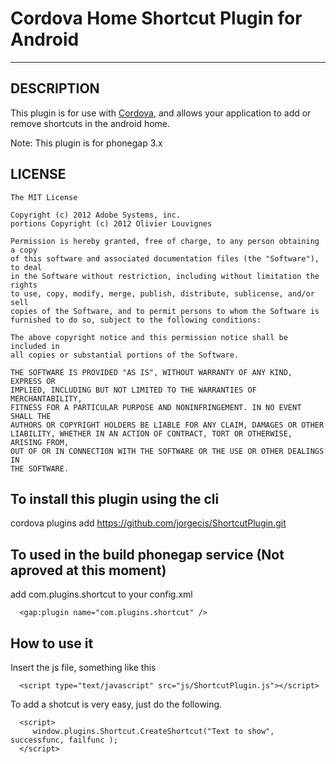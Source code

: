 # Cordova Home Shortcut Plugin for Android 

---

## DESCRIPTION

This plugin is for use with [Cordova](http://incubator.apache.org/cordova/), and allows your application to add or remove shortcuts in the android home. 

Note: This plugin is for phonegap 3.x


## LICENSE

	The MIT License

	Copyright (c) 2012 Adobe Systems, inc.
	portions Copyright (c) 2012 Olivier Louvignes

	Permission is hereby granted, free of charge, to any person obtaining a copy
	of this software and associated documentation files (the "Software"), to deal
	in the Software without restriction, including without limitation the rights
	to use, copy, modify, merge, publish, distribute, sublicense, and/or sell
	copies of the Software, and to permit persons to whom the Software is
	furnished to do so, subject to the following conditions:

	The above copyright notice and this permission notice shall be included in
	all copies or substantial portions of the Software.

	THE SOFTWARE IS PROVIDED "AS IS", WITHOUT WARRANTY OF ANY KIND, EXPRESS OR
	IMPLIED, INCLUDING BUT NOT LIMITED TO THE WARRANTIES OF MERCHANTABILITY,
	FITNESS FOR A PARTICULAR PURPOSE AND NONINFRINGEMENT. IN NO EVENT SHALL THE
	AUTHORS OR COPYRIGHT HOLDERS BE LIABLE FOR ANY CLAIM, DAMAGES OR OTHER
	LIABILITY, WHETHER IN AN ACTION OF CONTRACT, TORT OR OTHERWISE, ARISING FROM,
	OUT OF OR IN CONNECTION WITH THE SOFTWARE OR THE USE OR OTHER DEALINGS IN
	THE SOFTWARE.


## To install this plugin using the cli

  cordova plugins add https://github.com/jorgecis/ShortcutPlugin.git

## To used in the build phonegap service (Not aproved at this moment)

  add com.plugins.shortcut to your config.xml

```
  <gap:plugin name="com.plugins.shortcut" />
```

## How to use it

  Insert the js file, something like this 
```
  <script type="text/javascript" src="js/ShortcutPlugin.js"></script>
```
  To add a shotcut is very easy, just do the following.
```
  <script>
     window.plugins.Shortcut.CreateShortcut("Text to show", successfunc, failfunc );
  </script>
```
